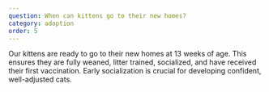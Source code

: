 ```yaml
---
question: When can kittens go to their new homes?
category: adoption
order: 5
---
```


Our kittens are ready to go to their new homes at 13 weeks of age. This ensures they are fully weaned, litter trained, socialized, and have received their first vaccination. Early socialization is crucial for developing confident, well-adjusted cats.
